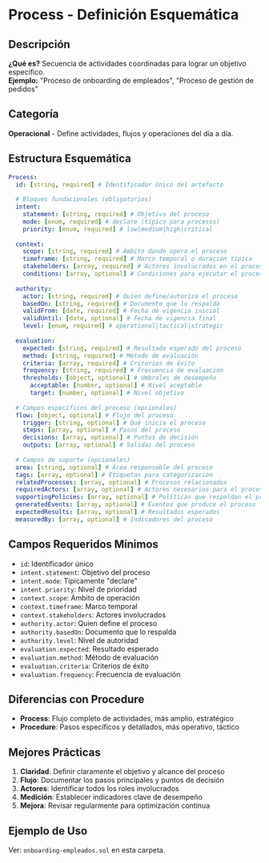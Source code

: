 # Process - Definición Esquemática

## Descripción
**¿Qué es?** Secuencia de actividades coordinadas para lograr un objetivo específico.  
**Ejemplo:** "Proceso de onboarding de empleados", "Proceso de gestión de pedidos"

## Categoría
**Operacional** - Define actividades, flujos y operaciones del día a día.

## Estructura Esquemática

```yaml
Process:
  id: [string, required] # Identificador único del artefacto
  
  # Bloques fundacionales (obligatorios)
  intent:
    statement: [string, required] # Objetivo del proceso
    mode: [enum, required] # declare (típico para procesos)
    priority: [enum, required] # low|medium|high|critical
  
  context:
    scope: [string, required] # Ámbito donde opera el proceso
    timeframe: [string, required] # Marco temporal o duración típica
    stakeholders: [array, required] # Actores involucrados en el proceso
    conditions: [array, optional] # Condiciones para ejecutar el proceso
  
  authority:
    actor: [string, required] # Quien define/autoriza el proceso
    basedOn: [string, required] # Documento que lo respalda
    validFrom: [date, required] # Fecha de vigencia inicial
    validUntil: [date, optional] # Fecha de vigencia final
    level: [enum, required] # operational|tactical|strategic
  
  evaluation:
    expected: [string, required] # Resultado esperado del proceso
    method: [string, required] # Método de evaluación
    criteria: [array, required] # Criterios de éxito
    frequency: [string, required] # Frecuencia de evaluación
    thresholds: [object, optional] # Umbrales de desempeño
      acceptable: [number, optional] # Nivel aceptable
      target: [number, optional] # Nivel objetivo
  
  # Campos específicos del proceso (opcionales)
  flow: [object, optional] # Flujo del proceso
    trigger: [string, optional] # Qué inicia el proceso
    steps: [array, optional] # Pasos del proceso
    decisions: [array, optional] # Puntos de decisión
    outputs: [array, optional] # Salidas del proceso
  
  # Campos de soporte (opcionales)
  area: [string, optional] # Área responsable del proceso
  tags: [array, optional] # Etiquetas para categorización
  relatedProcesses: [array, optional] # Procesos relacionados
  requiredActors: [array, optional] # Actores necesarios para el proceso
  supportingPolicies: [array, optional] # Políticas que respaldan el proceso
  generatedEvents: [array, optional] # Eventos que produce el proceso
  expectedResults: [array, optional] # Resultados esperados
  measuredBy: [array, optional] # Indicadores del proceso
```

## Campos Requeridos Mínimos
- `id`: Identificador único
- `intent.statement`: Objetivo del proceso
- `intent.mode`: Típicamente "declare"
- `intent.priority`: Nivel de prioridad
- `context.scope`: Ámbito de operación
- `context.timeframe`: Marco temporal
- `context.stakeholders`: Actores involucrados
- `authority.actor`: Quien define el proceso
- `authority.basedOn`: Documento que lo respalda
- `authority.level`: Nivel de autoridad
- `evaluation.expected`: Resultado esperado
- `evaluation.method`: Método de evaluación
- `evaluation.criteria`: Criterios de éxito
- `evaluation.frequency`: Frecuencia de evaluación

## Diferencias con Procedure
- **Process**: Flujo completo de actividades, más amplio, estratégico
- **Procedure**: Pasos específicos y detallados, más operativo, táctico

## Mejores Prácticas
1. **Claridad**: Definir claramente el objetivo y alcance del proceso
2. **Flujo**: Documentar los pasos principales y puntos de decisión
3. **Actores**: Identificar todos los roles involucrados
4. **Medición**: Establecer indicadores clave de desempeño
5. **Mejora**: Revisar regularmente para optimización continua

## Ejemplo de Uso
Ver: `onboarding-empleados.sol` en esta carpeta. 